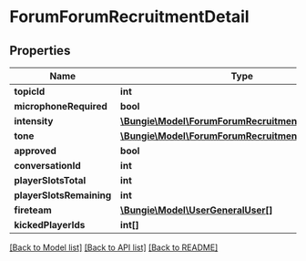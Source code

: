 # ForumForumRecruitmentDetail

## Properties
Name | Type | Description | Notes
------------ | ------------- | ------------- | -------------
**topicId** | **int** |  | [optional] 
**microphoneRequired** | **bool** |  | [optional] 
**intensity** | [**\Bungie\Model\ForumForumRecruitmentIntensityLabel**](ForumForumRecruitmentIntensityLabel.md) |  | [optional] 
**tone** | [**\Bungie\Model\ForumForumRecruitmentToneLabel**](ForumForumRecruitmentToneLabel.md) |  | [optional] 
**approved** | **bool** |  | [optional] 
**conversationId** | **int** |  | [optional] 
**playerSlotsTotal** | **int** |  | [optional] 
**playerSlotsRemaining** | **int** |  | [optional] 
**fireteam** | [**\Bungie\Model\UserGeneralUser[]**](UserGeneralUser.md) |  | [optional] 
**kickedPlayerIds** | **int[]** |  | [optional] 

[[Back to Model list]](../README.md#documentation-for-models) [[Back to API list]](../README.md#documentation-for-api-endpoints) [[Back to README]](../README.md)


